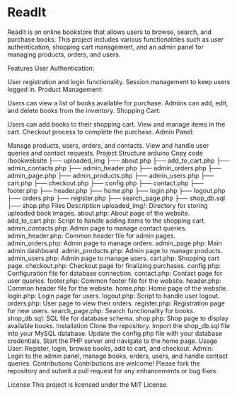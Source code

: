 # ReadIt
ReadIt is an online bookstore that allows users to browse, search, and purchase books. This project includes various functionalities such as user authentication, shopping cart management, and an admin panel for managing products, orders, and users.

Features
User Authentication:

User registration and login functionality.
Session management to keep users logged in.
Product Management:

Users can view a list of books available for purchase.
Admins can add, edit, and delete books from the inventory.
Shopping Cart:

Users can add books to their shopping cart.
View and manage items in the cart.
Checkout process to complete the purchase.
Admin Panel:

Manage products, users, orders, and contacts.
View and handle user queries and contact requests.
Project Structure
arduino
Copy code
/bookwebsite
    ├── uploaded_img
    ├── about.php
    ├── add_to_cart.php
    ├── admin_contacts.php
    ├── admin_header.php
    ├── admin_orders.php
    ├── admin_page.php
    ├── admin_products.php
    ├── admin_users.php
    ├── cart.php
    ├── checkout.php
    ├── config.php
    ├── contact.php
    ├── footer.php
    ├── header.php
    ├── home.php
    ├── login.php
    ├── logout.php
    ├── orders.php
    ├── register.php
    ├── search_page.php
    ├── shop_db.sql
    ├── shop.php
Files Description
uploaded_img/: Directory for storing uploaded book images.
about.php: About page of the website.
add_to_cart.php: Script to handle adding items to the shopping cart.
admin_contacts.php: Admin page to manage contact queries.
admin_header.php: Common header file for admin pages.
admin_orders.php: Admin page to manage orders.
admin_page.php: Main admin dashboard.
admin_products.php: Admin page to manage products.
admin_users.php: Admin page to manage users.
cart.php: Shopping cart page.
checkout.php: Checkout page for finalizing purchases.
config.php: Configuration file for database connection.
contact.php: Contact page for user queries.
footer.php: Common footer file for the website.
header.php: Common header file for the website.
home.php: Home page of the website.
login.php: Login page for users.
logout.php: Script to handle user logout.
orders.php: User page to view their orders.
register.php: Registration page for new users.
search_page.php: Search functionality for books.
shop_db.sql: SQL file for database schema.
shop.php: Shop page to display available books.
Installation
Clone the repository.
Import the shop_db.sql file into your MySQL database.
Update the config.php file with your database credentials.
Start the PHP server and navigate to the home page.
Usage
User: Register, login, browse books, add to cart, and checkout.
Admin: Login to the admin panel, manage books, orders, users, and handle contact queries.
Contributions
Contributions are welcome! Please fork the repository and submit a pull request for any enhancements or bug fixes.

License
This project is licensed under the MIT License.

